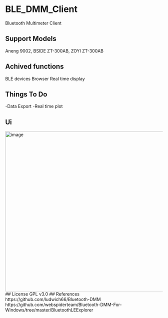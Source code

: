 # BLE_DMM_Client
Bluetooth Multimeter Client
## Support Models
Aneng 9002, BSIDE ZT-300AB, ZOYI ZT-300AB
## Achived functions
BLE devices Browser
Real time display
## Things To Do
-Data Export
-Real time plot
## Ui
<img width="512" alt="image" src="https://user-images.githubusercontent.com/45794975/169841901-06f677c0-ed31-4b4d-a858-aab986829d4f.png">
## License
GPL v3.0
## References
https://github.com/ludwich66/Bluetooth-DMM
https://github.com/webspiderteam/Bluetooth-DMM-For-Windows/tree/master/BluetoothLEExplorer
